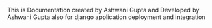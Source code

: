 This is Documentation created by Ashwani Gupta and Developed by Ashwani Gupta also for django application deployment and integration
